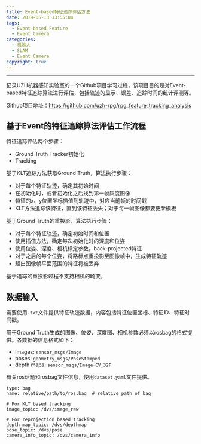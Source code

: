 ```yaml
---
title: Event-based特征追踪评估方法
date: 2019-06-13 13:55:04
tags:
  - Event-based Feature
  - Event Camera
categories: 
  - 机器人
  - SLAM
  - Event Camera
copyright: true
---
```

---

记录UZH机器感知实验室的一个Github项目学习过程，该项目目的是对Event-based特征追踪算法进行评估，包括轨迹的显示、误差、追踪时间的统计评测等。
<!--more--->

Github项目地址：https://github.com/uzh-rpg/rpg_feature_tracking_analysis

## 基于Event的特征追踪算法评估工作流程

特征追踪评估两个步骤：

- Ground Truth Tracker初始化
- Tracking

基于KLT追踪方法获取Ground Truth，算法执行步骤：

- 对于每个特征轨迹，确定其初始时间
- 在初始化时，或者初始化之后找到第一帧灰度图像
- 特征的x、y位置坐标插值到轨迹中，对应当前帧的时间戳
- KLT方法追踪该特征，直到该特征丢失；对于每一帧图像都要更新模板

基于Ground Truth的重投影，算法执行步骤：

- 对于每个特征轨迹，确定初始时间和位置
- 使用插值方法，确定每次初始化时的深度和位姿
- 使用位姿、深度、相机标定参数，back-projected特征
- 对于之后的每个位姿，将路标点重投影至图像帧中，生成特征轨迹
- 超出图像帧平面范围的特征将被丢弃

基于追踪的重投影过程不支持相机的畸变。

## 数据输入

需要使用`.txt`文件提供特征轨迹数据，内容包括特征位置坐标、特征ID、特征时间戳。

用于Ground Truth生成的图像、位姿、深度图、相机参数必须以rosbag的格式提供。各数据的信息格式如下：

- images: `sensor_msgs/Image`
- poses: `geometry_msgs/PoseStamped`
- depth maps: `sensor_msgs/Image`-`CV_32F`

有关ros话题和rosbag文件信息，使用`dataset.yaml`文件提供。

```
type: bag
name: relative/path/to/ros.bag  # relative path of bag

# For KLT based tracking 
image_topic: /dvs/image_raw  

# For reprojection based tracking
depth_map_topic: /dvs/depthmap
pose_topic: /dvs/pose
camera_info_topic: /dvs/camera_info
```

